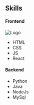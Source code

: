 ## Skills

#### Frontend
![Logo](https://stock.adobe.com/search?k=programming+logo)
- HTML 
- CSS
- JS
- React

#### Backend

- Python
- Java
- NodeJs
- MySql
